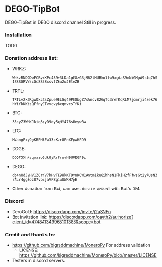 # DEGO-TipBot
DEGO-TipBot in DEGO discord channel
Still in progress.

### Installation

TODO

### Donation address list:

- WRKZ: 

  `WrkzRNDQDwFCBynKPc459v3LDa1gEGzG3j962tMUBko1fw9xgdaS9mNiGMgA9s1q7hS1Z8SGRVWzcGc8Sh8xsvfZ6u2wJEtoZB`

- TRTL: 

  `TRTLv2k5RgwQkcXsZpue9ELGq49PEQbgZ7sAncv82GqTc3rehKqRLM7jomrji4zek76hWiYkKKizQFfny1TvvcvyBxqnvcsTfKi`

- BTC: 

  `36cyZ3WHKJkiq3gyD9dy5qHY476sUeywBw`

- LTC: 

  `MVangPxy9gKRPH6Fw33cKzr8EnXFgwHED9`

- DOGE: 

  `D6QP5XhXvqosso2dk8yRrFrwvH9UUEGP9z`

- DEGO: 

  `dg4nUdJyHV1ZCrYV7kHvTE9HkKT9ynKCW1Antm1ku8ihhsN1PkiH2fFfwsGt2y7UsN3rALr4gg8oz87vpxjaVF8g1uUWKH7pE`

- Other donation from Bot, can use `.donate AMOUNT` with Bot's DM.

### Discord

- DeroGold: https://discordapp.com/invite/j2aSNFn
- Bot invitation link: https://discordapp.com/oauth2/authorize?client_id=474841349968101386&scope=bot

### Credit and thanks to:

- <https://github.com/bigreddmachine/MoneroPy> For address validation
  - LICENSE: <https://github.com/bigreddmachine/MoneroPy/blob/master/LICENSE>
- Testers in discord servers.